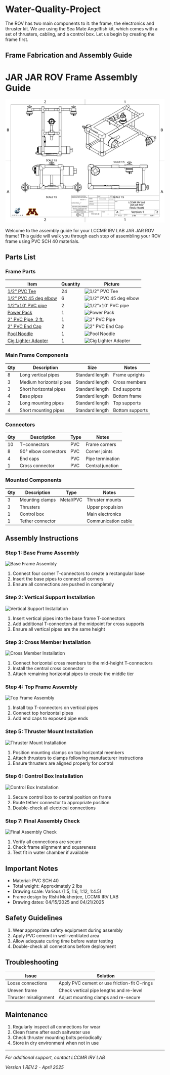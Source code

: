 # Water-Quality-Project

The ROV has two main components to it: the frame, the electronics and thruster kit. We are using the Sea Mate Angelfish kit, which comes with a set of thrusters, cabling, and a control box. Let us begin by creating the frame first. 

## Frame Fabrication and Assembly Guide

# JAR JAR ROV Frame Assembly Guide

<!-- Header Image: Add your ROV complete frame image here -->
![JAR JAR ROV Complete Frame](images/Final-Frame-Drawing.png)

Welcome to the assembly guide for your LCCMR IRV LAB JAR JAR ROV frame! This guide will walk you through each step of assembling your ROV frame using PVC SCH 40 materials.

## Parts List

### Frame Parts
| Item | Quantity | Picture |
|------|----------|---------|
| [1/2" PVC Tee](https://www.homedepot.com/p/Charlotte-Pipe-1-2-in-PVC-Schedule-40-S-x-S-x-S-Tee-PVC024000600HD/203812195) | 24 | ![1/2" PVC Tee](/api/placeholder/100/100) |
| [1/2" PVC 45 deg elbow](#) | 6 | ![1/2" PVC 45 deg elbow](/api/placeholder/100/100) |
| [1/2"x10' PVC pipe](#) | 2 | ![1/2"x10' PVC pipe](/api/placeholder/100/100) |
| [Power Pack](#) | 1 | ![Power Pack](/api/placeholder/100/100) |
| [2" PVC Pipe, 2 ft.](#) | 1 | ![2" PVC Pipe](/api/placeholder/100/100) | 
| [2" PVC End Cap](#) | 2 | ![2" PVC End Cap](/api/placeholder/100/100) | 
| [Pool Noodle](#) | 1 | ![Pool Noodle](/api/placeholder/100/100) | 
| [Cig Lighter Adapter](#) | 1 | ![Cig Lighter Adapter](/api/placeholder/100/100) |





### Main Frame Components
| Qty | Description | Size | Notes |
|-----|-------------|------|-------|
| 8 | Long vertical pipes | Standard length | Frame uprights |
| 3 | Medium horizontal pipes | Standard length | Cross members |
| 3 | Short horizontal pipes | Standard length | End supports |
| 4 | Base pipes | Standard length | Bottom frame |
| 2 | Long mounting pipes | Standard length | Top supports |
| 4 | Short mounting pipes | Standard length | Bottom supports |

### Connectors
| Qty | Description | Type | Notes |
|-----|-------------|------|-------|
| 10 | T-connectors | PVC | Frame corners |
| 8 | 90° elbow connectors | PVC | Corner joints |
| 4 | End caps | PVC | Pipe termination |
| 1 | Cross connector | PVC | Central junction |

### Mounted Components
| Qty | Description | Type | Notes |
|-----|-------------|------|-------|
| 3 | Mounting clamps | Metal/PVC | Thruster mounts |
| 3 | Thrusters | | Upper propulsion |
| 1 | Control box | | Main electronics |
| 1 | Tether connector | | Communication cable |

## Assembly Instructions

### Step 1: Base Frame Assembly
<!-- Step 1 Image: Show base frame assembly diagram -->
![Base Frame Assembly](path/to/step1-base.png)

1. Connect four corner T-connectors to create a rectangular base
2. Insert the base pipes to connect all corners
3. Ensure all connections are pushed in completely

### Step 2: Vertical Support Installation
<!-- Step 2 Image: Show vertical pipe installation -->
![Vertical Support Installation](path/to/step2-verticals.png)

1. Insert vertical pipes into the base frame T-connectors
2. Add additional T-connectors at the midpoint for cross supports
3. Ensure all vertical pipes are the same height

### Step 3: Cross Member Installation
<!-- Step 3 Image: Show horizontal cross member installation -->
![Cross Member Installation](path/to/step3-cross-members.png)

1. Connect horizontal cross members to the mid-height T-connectors
2. Install the central cross connector
3. Attach remaining horizontal pipes to create the middle tier

### Step 4: Top Frame Assembly
<!-- Step 4 Image: Show top frame assembly -->
![Top Frame Assembly](path/to/step4-top-frame.png)

1. Install top T-connectors on vertical pipes
2. Connect top horizontal pipes
3. Add end caps to exposed pipe ends

### Step 5: Thruster Mount Installation
<!-- Step 5 Image: Show thruster mount installation -->
![Thruster Mount Installation](path/to/step5-thruster-mounts.png)

1. Position mounting clamps on top horizontal members
2. Attach thrusters to clamps following manufacturer instructions
3. Ensure thrusters are aligned properly for control

### Step 6: Control Box Installation
<!-- Step 6 Image: Show control box installation -->
![Control Box Installation](path/to/step6-control-box.png)

1. Secure control box to central position on frame
2. Route tether connector to appropriate position
3. Double-check all electrical connections

### Step 7: Final Assembly Check
<!-- Step 7 Image: Show completed assembly -->
![Final Assembly Check](path/to/step7-final-check.png)

1. Verify all connections are secure
2. Check frame alignment and squareness
3. Test fit in water chamber if available

## Important Notes

- Material: PVC SCH 40
- Total weight: Approximately 2 lbs
- Drawing scale: Various (1:5, 1:6, 1:12, 1:4.5)
- Frame design by Rishi Mukherjee, LCCMR IRV LAB
- Drawing dates: 04/15/2025 and 04/21/2025

## Safety Guidelines

1. Wear appropriate safety equipment during assembly
2. Apply PVC cement in well-ventilated area
3. Allow adequate curing time before water testing
4. Double-check all connections before deployment

## Troubleshooting

| Issue | Solution |
|-------|----------|
| Loose connections | Apply PVC cement or use friction-fit O-rings |
| Uneven frame | Check vertical pipe lengths and re-level |
| Thruster misalignment | Adjust mounting clamps and re-secure |

## Maintenance

1. Regularly inspect all connections for wear
2. Clean frame after each saltwater use
3. Check thruster mounting bolts periodically
4. Store in dry environment when not in use

---

*For additional support, contact LCCMR IRV LAB*

*Version 1 REV.2 - April 2025*
